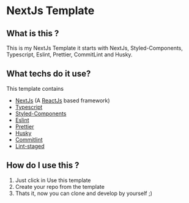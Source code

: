 # NextJs Template

## What is this ?

  This is my NextJs Template it starts with NextJs, Styled-Components, Typescript, Eslint, Prettier, CommitLint and Husky.

## What techs do it use?

  This template contains
  - [NextJs](https://nextjs.org/) (A [ReactJs](https://reactjs.org/) based framework)
  - [Typescript](https://www.typescriptlang.org/)
  - [Styled-Components](https://styled-components.com/)
  - [Eslint](https://eslint.org/)
  - [Prettier](https://prettier.io/)
  - [Husky](https://typicode.github.io/husky/)
  - [Commitlint](https://commitlint.js.org/#/)
  - [Lint-staged](https://github.com/okonet/lint-staged)

## How do I use this ?
  
  1. Just click in Use this template
  2. Create your repo from the template
  3. Thats it, now you can clone and develop by yourself ;)
